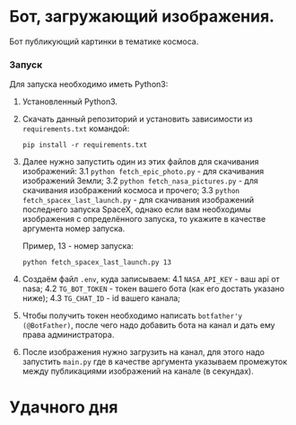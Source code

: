 # Бот, загружающий изображения. 



Бот публикующий картинки в тематике космоса.

### Запуск

Для запуска необходимо иметь Python3:

1. Установленный Python3.
2. Скачать данный репозиторий и установить зависимости из `requirements.txt` командой:
   ```
   pip install -r requirements.txt
   ```
3. Далее нужно запустить один из этих файлов для скачивания изображений:
    3.1 `python fetch_epic_photo.py` - для скачивания изображений Земли;
    3.2 `python fetch_nasa_pictures.py` - для скачивания изображений космоса и прочего;
    3.3 `python fetch_spacex_last_launch.py` - для скачивания изображений последнего запуска SpaceX, однако если вам необходимы изображения с определённого запуска, то укажите в качестве аргумента номер запуска. 

    Пример, 13 - номер запуска: 
    ``` 
    python fetch_spacex_last_launch.py 13 
    ``` 

4. Создаём файл `.env`, куда записываем:
    4.1 `NASA_API_KEY` - ваш api от nasa;
    4.2 `TG_BOT_TOKEN` - токен вашего бота (как его достать указано ниже);
    4.3 `TG_CHAT_ID` - id вашего канала;

5. Чтобы получить токен необходимо написать `botfather'y (@BotFather)`, после чего надо добавить бота на канал и дать ему права администратора. 

6. После изображения нужно загрузить на канал, для этого надо запустить `main.py` где в качестве аргумента указываем промежуток между публикациями изображений на канале (в секундах).




# Удачного дня